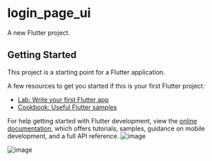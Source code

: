 # login_page_ui

A new Flutter project.

## Getting Started

This project is a starting point for a Flutter application.

A few resources to get you started if this is your first Flutter project:

- [Lab: Write your first Flutter app](https://docs.flutter.dev/get-started/codelab)
- [Cookbook: Useful Flutter samples](https://docs.flutter.dev/cookbook)

For help getting started with Flutter development, view the
[online documentation](https://docs.flutter.dev/), which offers tutorials,
samples, guidance on mobile development, and a full API reference.
![image](https://user-images.githubusercontent.com/68784322/226536935-5aabb4c1-8154-4bfb-971f-37d80081bc41.png)

![image](https://user-images.githubusercontent.com/68784322/226537008-46389f93-8a7f-4161-a644-1231729e57cf.png)
